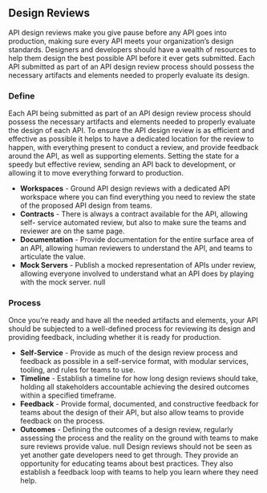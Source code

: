 ## Design Reviews 
API design reviews make you give pause before any API goes into production, making sure every API meets your organization’s design standards. Designers and developers should have a wealth of resources to help them design the best possible API before it ever gets submitted. Each API submitted as part of an API design review process should possess the necessary artifacts and elements needed to properly evaluate its design. 

### Define 
Each API being submitted as part of an API design review process should possess the necessary artifacts and elements needed to properly evaluate the design of each API. To ensure the API design review is as efficient and effective as possible it helps to have a dedicated location for the review to happen, with everything present to conduct a review, and provide feedback around the API, as well as supporting elements. Setting the state for a speedy but effective review, sending an API back to development, or allowing it to move everything forward to production. 

- **Workspaces** - Ground API design reviews with a dedicated API workspace where you can find everything you need to review the state of the proposed API design from teams. 
- **Contracts** - There is always a contract available for the API, allowing self- service automated review, but also to make sure the teams and reviewer are on the same page. 
- **Documentation** - Provide documentation for the entire surface area of an API, allowing human reviewers to understand the API, and teams to articulate the value. 
- **Mock Servers** - Publish a mocked representation of APIs under review, allowing everyone involved to understand what an API does by playing with the mock server. 
null 
### Process 
Once you’re ready and have all the needed artifacts and elements, your API should be subjected to a well-defined process for reviewing its design and providing feedback, including whether it is ready for production. 

- **Self-Service** - Provide as much of the design review process and feedback as possible in a self-service format, with modular services, tooling, and rules for teams to use. 
- **Timeline** - Establish a timeline for how long design reviews should take, holding all stakeholders accountable achieving the desired outcomes within a specified timeframe. 
- **Feedback** - Provide formal, documented, and constructive feedback for teams about the design of their API, but also allow teams to provide feedback on the process. 
- **Outcomes** - Defining the outcomes of a design review, regularly assessing the process and the reality on the ground with teams to make sure reviews provide value. 
null 
Design reviews should not be seen as yet another gate developers need to get through. They provide an opportunity for educating teams about best practices. They also establish a feedback loop with teams to help you learn where they need help. 

